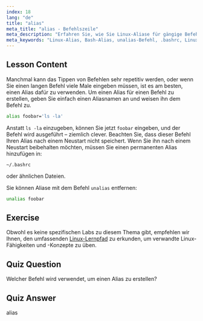 ```yaml
---
index: 18
lang: "de"
title: "alias"
meta_title: "alias - Befehlszeile"
meta_description: "Erfahren Sie, wie Sie Linux-Aliase für gängige Befehle erstellen und verwalten. Entdecken Sie die Einrichtung temporärer und permanenter Aliase in .bashrc. Verbessern Sie Ihre Effizienz in der Befehlszeile!"
meta_keywords: "Linux-Alias, Bash-Alias, unalias-Befehl, .bashrc, Linux-Tutorial, Befehlszeile, Linux für Anfänger, Linux-Anleitung"
---
```


## Lesson Content

Manchmal kann das Tippen von Befehlen sehr repetitiv werden, oder wenn Sie einen langen Befehl viele Male eingeben müssen, ist es am besten, einen Alias dafür zu verwenden. Um einen Alias für einen Befehl zu erstellen, geben Sie einfach einen Aliasnamen an und weisen ihn dem Befehl zu.

```bash
alias foobar='ls -la'
```

Anstatt `ls -la` einzugeben, können Sie jetzt `foobar` eingeben, und der Befehl wird ausgeführt – ziemlich clever. Beachten Sie, dass dieser Befehl Ihren Alias nach einem Neustart nicht speichert. Wenn Sie ihn nach einem Neustart beibehalten möchten, müssen Sie einen permanenten Alias hinzufügen in:

```plaintext
~/.bashrc
```

oder ähnlichen Dateien.

Sie können Aliase mit dem Befehl `unalias` entfernen:

```bash
unalias foobar
```

## Exercise

Obwohl es keine spezifischen Labs zu diesem Thema gibt, empfehlen wir Ihnen, den umfassenden [Linux-Lernpfad](https://labex.io/de/learn/linux) zu erkunden, um verwandte Linux-Fähigkeiten und -Konzepte zu üben.

## Quiz Question

Welcher Befehl wird verwendet, um einen Alias zu erstellen?

## Quiz Answer

alias
